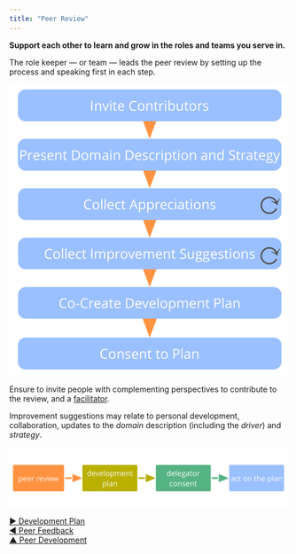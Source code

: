 ```yaml
---
title: "Peer Review"
---
```




**Support each other to learn and grow in the roles and teams you serve in.**

The role keeper — or team — leads the peer review by setting up the process and speaking first in each step.

![Peer review process](img/process/peer-review.png)

Ensure to invite people with complementing perspectives to contribute to the review, and a [facilitator](facilitate-meetings.html).

Improvement suggestions may relate to personal development, collaboration, updates to the <dfn data-info="Domain: A distinct area of influence, activity and decision making within an organization.">domain</dfn> description (including the <dfn data-info="Organizational Driver: A driver is a person’s or a group&apos;s motive for responding to a specific situation. A driver is considered an **organizational driver** if responding to it would help the organization generate value, eliminate waste or avoid harm.">driver</dfn>) and <dfn data-info="Strategy: A high level approach for how people will create value to successfully account for a domain.">strategy</dfn>.

![Continuous improvement of people's ability to effectively keep roles or collaborate in teams](img/evolution/development-process.png)




[&#9654; Development Plan](development-plan.html)<br/>[&#9664; Peer Feedback](peer-feedback.html)<br/>[&#9650; Peer Development](peer-development.html)

